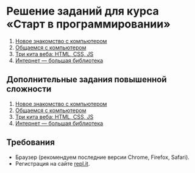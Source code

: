 # Решение заданий для курса «Старт в программировании»

1. [Новое знакомство с компьютером](./meet/)
2. [Общаемся с компьютером](./talk/)
3. [Три кита веба: HTML, CSS, JS](./errors/)
4. [Интернет — большая библиотека](./lib/)

## Дополнительные задания повышенной сложности

1. [Новое знакомство с компьютером](./additional/meet.md)
2. [Общаемся с компьютером](./additional/talk.md)
3. [Три кита веба: HTML, CSS, JS](./additional/errors.md)
4. [Интернет — большая библиотека](./additional/lib.md)

## Требования

- Браузер (рекомендуем последние версии Chrome, Firefox, Safari).
- Регистрация на сайте [repl.it](https://repl.it/).